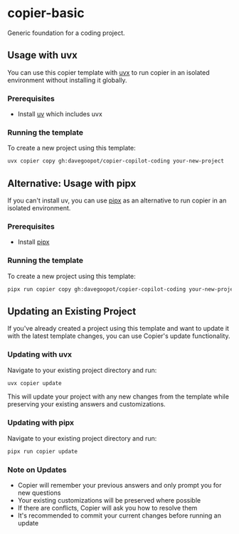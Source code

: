 # copier-basic
Generic foundation for a coding project.

## Usage with uvx

You can use this copier template with [uvx](https://docs.astral.sh/uv/guides/tools/) to run copier in an isolated environment without installing it globally.

### Prerequisites

- Install [uv](https://docs.astral.sh/uv/getting-started/installation/) which includes uvx

### Running the template

To create a new project using this template:


```bash
uvx copier copy gh:davegoopot/copier-copilot-coding your-new-project
```

## Alternative: Usage with pipx

If you can't install uv, you can use [pipx](https://pipx.pypa.io/) as an alternative to run copier in an isolated environment.

### Prerequisites

- Install [pipx](https://pipx.pypa.io/stable/installation/)

### Running the template

To create a new project using this template:

```bash
pipx run copier copy gh:davegoopot/copier-copilot-coding your-new-project
```

## Updating an Existing Project

If you've already created a project using this template and want to update it with the latest template changes, you can use Copier's update functionality.

### Updating with uvx

Navigate to your existing project directory and run:

```bash
uvx copier update
```

This will update your project with any new changes from the template while preserving your existing answers and customizations.

### Updating with pipx

Navigate to your existing project directory and run:

```bash
pipx run copier update
```

### Note on Updates

- Copier will remember your previous answers and only prompt you for new questions
- Your existing customizations will be preserved where possible
- If there are conflicts, Copier will ask you how to resolve them
- It's recommended to commit your current changes before running an update

